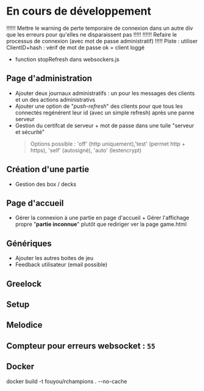 # En cours de développement

!!!!!! Mettre le warning de perte temporaire de connexion dans un autre div que les erreurs pour qu'elles ne disparaissent pas !!!!!
!!!!!! Refaire le processus de connexion (avec mot de passe administratif) !!!!!
Piste : utiliser ClientID+hash : vérif de mot de passe ok = client loggé
 - function stopRefresh dans websockers.js

## Page d'administration
 - Ajouter deux journaux administratifs : un pour les messages des clients et un des actions administrativs
 - Ajouter une option de "*push-refresh*" des clients pour que tous les connectés regénérent leur id (avec un simple refresh) après une panne serveur
 - Gestion du certifcat de serveur + mot de passe dans une tuile "serveur et sécurité"  
   >Options possible : 'off' (http uniquement),'test' (permet http + https), 'self' (autosigné), 'auto' (lestencrypt)

## Création d'une partie
 - Gestion des box / decks

## Page d'accueil
 - Gérer la connexion à une partie en page d'accueil + Gérer l'affichage propre "**partie inconnue**" plutôt que rediriger ver la page game.html  

## Génériques
 - Ajouter les autres boites de jeu
 - Feedback utilisateur (email possible)

## Greelock

## Setup

## Melodice

## Compteur pour erreurs websocket : ```55```

## Docker
docker build -t fouyou/rchampions . --no-cache